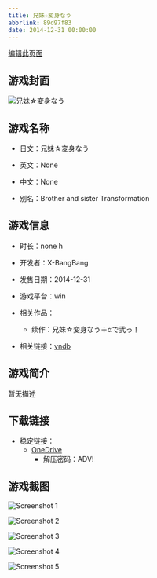 ```yaml
---
title: 兄妹☆変身なう
abbrlink: 89d97f83
date: 2014-12-31 00:00:00
---
```

[编辑此页面](https://github.com/ACG-3/ADV3-source/blob/main/source/_posts/games/%E5%85%84%E5%A6%B9%E2%98%86%E5%A4%89%E8%BA%AB%E3%81%AA%E3%81%86.md)

## 游戏封面

![兄妹☆変身なう](https://pan.timero.xyz/d/onedrive/img_lib_001/%E5%85%84%E5%A6%B9%E2%98%86%E5%A4%89%E8%BA%AB%E3%81%AA%E3%81%86_cover.avif)


## 游戏名称

- 日文：兄妹☆変身なう
- 英文：None
- 中文：None

- 别名：Brother and sister Transformation


## 游戏信息

- 时长：none h
- 开发者：X-BangBang
- 发售日期：2014-12-31
- 游戏平台：win
- 相关作品：
   - 续作：兄妹☆変身なう＋αで弐っ！

- 相关链接：[vndb](https://vndb.org/v22856)


## 游戏简介

暂无描述


## 下载链接

- 稳定链接：
    - [OneDrive](https://pan.timero.xyz/onedrive/adv_lib_001/%E5%85%84%E5%A6%B9%E2%98%86%E5%A4%89%E8%BA%AB%E3%81%AA%E3%81%86)
        - 解压密码：ADV!



## 游戏截图


![Screenshot 1](https://pan.timero.xyz/d/onedrive/img_lib_001/%E5%85%84%E5%A6%B9%E2%98%86%E5%A4%89%E8%BA%AB%E3%81%AA%E3%81%86_Screenshot_1.avif)

![Screenshot 2](https://pan.timero.xyz/d/onedrive/img_lib_001/%E5%85%84%E5%A6%B9%E2%98%86%E5%A4%89%E8%BA%AB%E3%81%AA%E3%81%86_Screenshot_2.avif)

![Screenshot 3](https://pan.timero.xyz/d/onedrive/img_lib_001/%E5%85%84%E5%A6%B9%E2%98%86%E5%A4%89%E8%BA%AB%E3%81%AA%E3%81%86_Screenshot_3.avif)

![Screenshot 4](https://pan.timero.xyz/d/onedrive/img_lib_001/%E5%85%84%E5%A6%B9%E2%98%86%E5%A4%89%E8%BA%AB%E3%81%AA%E3%81%86_Screenshot_4.avif)

![Screenshot 5](https://pan.timero.xyz/d/onedrive/img_lib_001/%E5%85%84%E5%A6%B9%E2%98%86%E5%A4%89%E8%BA%AB%E3%81%AA%E3%81%86_Screenshot_5.avif)

